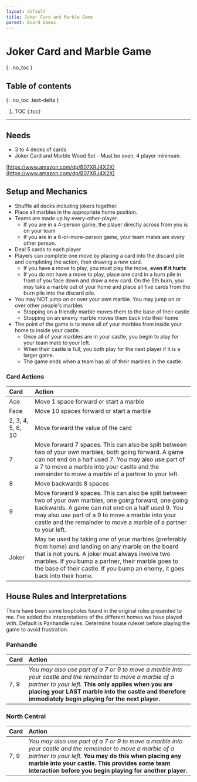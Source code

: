 ```yaml
---
layout: default
title: Joker Card and Marble Game
parent: Board Games
---
```


# Joker Card and Marble Game
{: .no_toc }

## Table of contents
{: .no_toc .text-delta }

1. TOC
{:toc}

---

## Needs

* 3 to 4 decks of cards
* Joker Card and Marble Wood Set - Must be even, 4 player minimum.

[https://www.amazon.com/dp/B07XRJ4X2X](https://www.amazon.com/dp/B07XRJ4X2X)

## Setup and Mechanics

* Shuffle all decks including jokers together.
* Place all marbles in the appropriate home position.
* Teams are made up by every-other-player.
  * If you are in a 4-person game, the player directly across from you is on your team
  * If you are in a 6-or-more-person game, your team mates are every other person.
* Deal 5 cards to each player
* Players can complete one move by placing a card into the discard pile and completing the action, then drawing a new card.
  * If you have a move to play, you must play the move, **even if it hurts**
  * If you do not have a move to play, place one card in a burn pile in front of you face down and draw a new card. On the 5th burn, you may take a marble out of your home and place all five cards from the burn pile into the discard pile.
* You may NOT jump on or over your own marble. You may jump on or over other people's marbles
  * Stopping on a friendly marble moves them to the base of their castle
  * Stopping on an enemy marble moves them back into their home
* The point of the game is to move all of your marbles from inside your home to inside your castle.
  * Once all of your marbles are in your castle, you begin to play for your team mate to your left. 
  * When their castle is full, you both play for the next player if it is a larger game.
  * The game ends when a team has all of their marbles in the castle.

### Card Actions

| Card | Action |
| :--- | :--- |
| Ace | Move 1 space forward or start a marble |
| Face  | Move 10 spaces forward or start a marble |
| 2, 3, 4, 5, 6, 10 | Move forward the value of the card |
| 7 | Move forward 7 spaces. This can also be split between two of your own marbles, both going forward. A game can not end on a half used 7. You may also use part of a 7 to move a marble into your castle and the remainder to move a marble of a partner to your left. |
| 8 | Move backwards 8 spaces |
| 9 | Move forward 9 spaces. This can also be split between two of your own marbles, one going forward, one going backwards. A game can not end on a half used 9. You may also use part of a 9 to move a marble into your castle and the remainder to move a marble of a partner to your left. |
| Joker | May be used by taking one of your marbles \(preferably from home\) and landing on any marble on the board that is not yours. A joker must always involve two marbles. If you bump a partner, their marble goes to the base of their castle. If you bump an enemy, it goes back into their home. |

## House Rules and Interpretations

There have been some loopholes found in the original rules presented to me. I've added the interpretations of the different homes we have played with. Default is Panhandle rules. Determine house ruleset before playing the game to avoid frustration.

### Panhandle

| Card | Action |
| :--- | :--- |
| 7, 9 | _You may also use part of a 7 or 9 to move a marble into your castle and the remainder to move a marble of a partner to your left._  **This only applies when you are placing your LAST marble into the castle and therefore immediately begin playing for the next player.** |

### North Central

| Card | Action |
| :--- | :--- |
| 7, 9 | _You may also use part of a 7 or 9 to move a marble into your castle and the remainder to move a marble of a partner to your left._  **You may do this when placing any marble into your castle. This provides some team interaction before you begin playing for another player.** |

